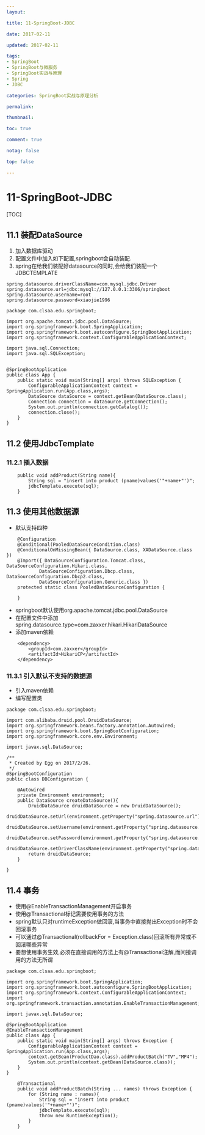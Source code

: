 ```yaml
---
layout:

title: 11-SpringBoot-JDBC

date: 2017-02-11

updated: 2017-02-11

tags:
- SpringBoot
- SpringBoot与微服务
- SpringBoot实战与原理
- Spring
- JDBC

categories: SpringBoot实战与原理分析

permalink:

thumbnail:

toc: true

comment: true

notag: false

top: false

---
```


# 11-SpringBoot-JDBC

[TOC]

## 11.1 装配DataSource

1. 加入数据库驱动
2. 配置文件中加入如下配置,springboot会自动装配.
3. spring在给我们装配好datasource的同时,会给我们装配一个JDBCTEMPLATE
```
spring.datasource.driverClassName=com.mysql.jdbc.Driver
spring.datasource.url=jdbc:mysql://127.0.0.1:3306/springboot
spring.datasource.username=root
spring.datasource.password=xiaojie1996
```
```
package com.clsaa.edu.springboot;

import org.apache.tomcat.jdbc.pool.DataSource;
import org.springframework.boot.SpringApplication;
import org.springframework.boot.autoconfigure.SpringBootApplication;
import org.springframework.context.ConfigurableApplicationContext;

import java.sql.Connection;
import java.sql.SQLException;


@SpringBootApplication
public class App {
    public static void main(String[] args) throws SQLException {
        ConfigurableApplicationContext context = SpringApplication.run(App.class,args);
        DataSource dataSource = context.getBean(DataSource.class);
        Connection connection = dataSource.getConnection();
        System.out.println(connection.getCatalog());
        connection.close();
    }
}
```

## 11.2 使用JdbcTemplate

### 11.2.1 插入数据

```
    public void addProduct(String name){
        String sql = "insert into product (pname)values('"+name+"')";
        jdbcTemplate.execute(sql);
    }
```

## 11.3 使用其他数据源

- 默认支持四种
```
	@Configuration
	@Conditional(PooledDataSourceCondition.class)
	@ConditionalOnMissingBean({ DataSource.class, XADataSource.class })
	@Import({ DataSourceConfiguration.Tomcat.class, DataSourceConfiguration.Hikari.class,
			DataSourceConfiguration.Dbcp.class, DataSourceConfiguration.Dbcp2.class,
			DataSourceConfiguration.Generic.class })
	protected static class PooledDataSourceConfiguration {

	}
```
- springboot默认使用org.apache.tomcat.jdbc.pool.DataSource
- 在配置文件中添加spring.datasource.type=com.zaxxer.hikari.HikariDataSource
- 添加maven依赖

```
    <dependency>
        <groupId>com.zaxxer</groupId>
        <artifactId>HikariCP</artifactId>
    </dependency>
```

### 11.3.1 引入默认不支持的数据源

- 引入maven依赖
- 编写配置类

```
package com.clsaa.edu.springboot;

import com.alibaba.druid.pool.DruidDataSource;
import org.springframework.beans.factory.annotation.Autowired;
import org.springframework.boot.SpringBootConfiguration;
import org.springframework.core.env.Environment;

import javax.sql.DataSource;

/**
 * Created by Egg on 2017/2/26.
 */
@SpringBootConfiguration
public class DBConfiguration {

    @Autowired
    private Environment environment;
    public DataSource createDataSource(){
        DruidDataSource druidDataSource = new DruidDataSource();
        druidDataSource.setUrl(environment.getProperty("spring.datasource.url"));
        druidDataSource.setUsername(environment.getProperty("spring.datasource.username"));
        druidDataSource.setPassword(environment.getProperty("spring.datasource.password"));
        druidDataSource.setDriverClassName(environment.getProperty("spring.datasource.driverClassName"));
        return druidDataSource;
    }

}

```

## 11.4 事务

- 使用@EnableTransactionManagement开启事务
- 使用@Transactional标记需要使用事务的方法
- spring默认只对runtimeException做回滚,当事务中直接抛出Exception时不会回滚事务
- 可以通过@Transactional(rollbackFor = Exception.class)回滚所有异常或不回滚哪些异常
- 要想使用事务生效,必须在直接调用的方法上有@Transactional注解,而间接调用的方法无所谓

```
package com.clsaa.edu.springboot;

import org.springframework.boot.SpringApplication;
import org.springframework.boot.autoconfigure.SpringBootApplication;
import org.springframework.context.ConfigurableApplicationContext;
import org.springframework.transaction.annotation.EnableTransactionManagement;

import javax.sql.DataSource;

@SpringBootApplication
@EnableTransactionManagement
public class App {
    public static void main(String[] args) throws Exception {
        ConfigurableApplicationContext context = SpringApplication.run(App.class,args);
        context.getBean(ProductDao.class).addProductBatch("TV","MP4");
        System.out.println(context.getBean(DataSource.class));
    }
}

```

```
    @Transactional
    public void addProductBatch(String ... names) throws Exception {
        for (String name : names){
            String sql = "insert into product (pname)values('"+name+"')";
            jdbcTemplate.execute(sql);
            throw new RuntimeException();
        }
    }
```